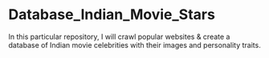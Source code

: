 # Database_Indian_Movie_Stars



In this particular repository, I will crawl popular websites & create a database of Indian movie celebrities with their images and personality traits.
